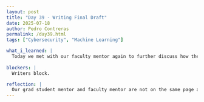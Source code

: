 ```yaml
---
layout: post
title: "Day 39 - Writing Final Draft"
date: 2025-07-18
author: Pedro Contreras
permalink: /day39.html
tags: ["Cybersecurity", "Machine Learning"]

what_i_learned: |
  Today we met with our faculty mentor again to further discuss how these n]last 2 weeks will be looking like. He expressed concern on the way the ESP32 device will be set up for testing along with the process to convert the trained model to C++. He will be coming in more frequently in these next couple of weeks to check up on our progress but also help us in any way possible. Today I mainly worked on the Methodology section of our paper, which I always found the hardest part to read about any research paper. I did so by reading through other mthodology's and their way of expressing how they go about their research. 
  
blockers: |
  Writers block.

reflection: |
  Our grad student mentor and faculty mentor are not on the same page and that worry's me mainly because of how close we are to the end and I just hope we can finish strong. Because our group is new to these concepts, we agreed that we have learned more, but the method in being taught to us could have been better and there could have been better instruction. I always struggle with writing and expressing what I am thinking about in terms of hard topics, so writing this paper is a little out of my comfort zone. Looking through the other research papers we read gave me a better glimpse of how to word it and also what is important to include.
---
```

